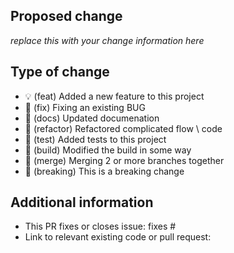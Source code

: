 <!--
  You are amazing! Thanks for contributing to our project!
  Please ensure that the title for your PR requests matches the following convention:

  - feat: (💡) add basic feature...
  - fix: (🐛) addressing BUG x...
  - docs: (📄) updated feature documentation...
  - refactor: (🔁) revised feature x...
  - test: (🧪) added tests for feature y...
  - build: (👷) updated build template...
  - merge: (🔗) merged feature A and B...
  - breaking: (🛑) .Net version bump...
-->

## Proposed change
<!-- 
  Describe the big picture of your changes here to communicate to the
  maintainers why we should accept this pull request.
-->

_replace this with your change information here_

## Type of change
<!--
  What type of change does your pull request introduce to this project. DELETE all options except for your change type
-->

  - 💡 (feat) Added a new feature to this project
  - 🐛 (fix) Fixing an existing BUG
  - 📄 (docs) Updated documenation
  - 🔁 (refactor) Refactored complicated flow \ code
  - 🧪 (test) Added tests to this project
  - 👷 (build) Modified the build in some way
  - 🔗 (merge) Merging 2 or more branches together
  - 🛑 (breaking) This is a breaking change

## Additional information
<!--
  Details are important, and help maintainers processing your PR.
  Please be sure to fill out additional details, if applicable.
-->

- This PR fixes or closes issue: fixes #
- Link to relevant existing code or pull request: 

<!--(Rn.BuildScriptHelper){
	"version": "1.0.106"
}(END)-->